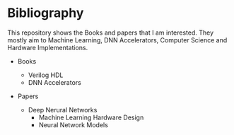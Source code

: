 # Bibliography
This repository shows the Books and papers that I am interested.
They mostly aim to Machine Learning, DNN Accelerators, Computer Science and Hardware Implementations.


* Books
    - Verilog HDL
    - DNN Accelerators

* Papers
   - Deep Nerural Networks
       - Machine Learning Hardware Design
       - Neural Network Models 


